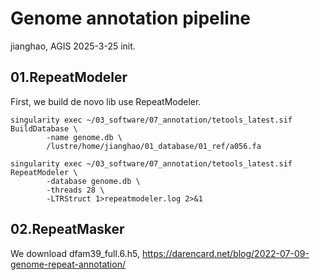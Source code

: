 # Genome annotation pipeline
jianghao, AGIS
2025-3-25 init.


## 01.RepeatModeler

First, we build de novo lib use RepeatModeler.
```
singularity exec ~/03_software/07_annotation/tetools_latest.sif BuildDatabase \
        -name genome.db \
        /lustre/home/jianghao/01_database/01_ref/a056.fa

singularity exec ~/03_software/07_annotation/tetools_latest.sif RepeatModeler \
        -database genome.db \
        -threads 28 \
        -LTRStruct 1>repeatmodeler.log 2>&1
```

## 02.RepeatMasker

We download dfam39_full.6.h5, 
https://darencard.net/blog/2022-07-09-genome-repeat-annotation/
